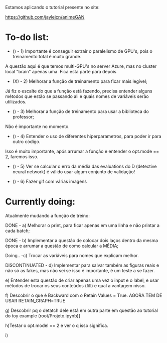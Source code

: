 Estamos aplicando o tutorial presente no site:

https://github.com/jayleicn/animeGAN

# To-do list:

* () - 1) Importante é conseguir extrair o paralelismo de GPU's, pois o treinamento total é muito grande.

A questão aqui é que temos multi-GPU's no server Azure, mas no cluster local "brain" apenas uma. Fica esta parte para depois

* (X) - 2) Melhorar a função de treinamento para ficar mais legível;

Já fiz o escalte do que a função está fazendo, precisa entender alguns métodos que estão se passando ali e quais nomes de variáveis serão utilizados.

* () - 3) Melhorar a função de treinamento para usar a biblioteca do professor;

Não é importante no momento.

* () - 4) Entender o uso de diferentes hiperparametros, para poder ir para outro código.

Isso é muito importante, após arrumar a função e entender o opt.mode == 2, faremos isso.

* () - 5) Ver se calcular o erro da média das evaluations do D (detective neural network) é válido usar algum conjunto de validação!

* () - 6) Fazer gif com várias imagens
# Currently doing:


Atualmente mudando a função de treino:

DONE - a) Melhorar o print, para ficar apenas em uma linha e não printar a cada batch;

DONE - b) Implementar a questão de colocar dois laços dentro da mesma época e arrumar a questão de como calcular a MÉDIA;

Doing.. -c) Trocar as variáveis para nomes que explicam melhor.

DISCONTINUATED - d) Implementar para salvar também as figuras reais e não só as fakes, mas não sei se isso é importante, é um teste a se fazer.

e) Entender esta questão de criar apenas uma vez o input e o label, e usar métodos de trocar os seus conteúdos (fill) e qual a vantagem nisso.

f) Descobrir o que é Backward com o Retain Values = True. AGORA TEM DE USAR RETAIN_GRAPH=TRUE

g) Descobrir pq o detatch dele está em outra parte em questão ao tutorial do toy example (root/Projeto.ipynb)]

h)Testar o opt.model == 2 e ver o q isso significa.

i) 

